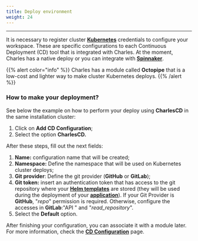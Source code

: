 ```yaml
---
title: Deploy environment
weight: 24
---
```


---

It is necessary to register cluster [**Kubernetes**](https://kubernetes.io) credentials to configure your workspace. These are specific configurations to each Continuous Deployment \(CD\) tool that is integrated with Charles. At the moment, Charles has a native deploy or you can integrate with [**Spinnaker**](https://www.spinnaker.io/).

{{% alert color="info" %}}
Charles has a module called **Octopipe** that is a low-cost and lighter way to make cluster Kubernetes deploys.
{{% /alert %}}

### How to make your deployment?

See below the example on how to perform your deploy using **CharlesCD** in the same installation cluster:

1. Click on **Add CD Configuration**;
2. Select the option **CharlesCD.**

After these steps, fill out the next fields:

1. **Name:** configuration name that will be created; 
2. **Namespace:** Define the namespace that will be used on Kubernetes cluster deploys; 
3. **Git provider**: Define the git provider \(**GitHub** or **GitLab**\);
4. **Git token:** insert an authentication token that has access to the git repository where your [**Helm templates**](../../creating-your-first-module/how-to-configure-chart-template) are stored \(they will be used during the deployment of your [**application**](../../creating-your-first-module/)\). If your Git Provider is **GitHub**, "_repo_" permission is required. Otherwise, configure the accesses in **GitLab**:"API " and "_read\_repository_".
5. Select the **Default** option.

After finishing your configuration, you can associate it with a module later. For more information, check the [**CD Configuration**](https://docs.charlescd.io/reference/cd-configuration) page.
